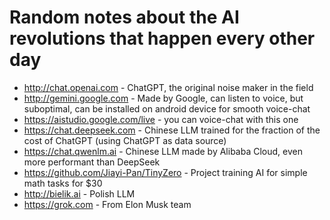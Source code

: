 # Random notes about the AI revolutions that happen every other day


- http://chat.openai.com - ChatGPT, the original noise maker in the field
- http://gemini.google.com - Made by Google, can listen to voice, but suboptimal, can be installed on android device for smooth voice-chat
- https://aistudio.google.com/live - you can voice-chat with this one
- https://chat.deepseek.com - Chinese LLM trained for the fraction of the cost of ChatGPT (using ChatGPT as data source)
- https://chat.qwenlm.ai - Chinese LLM made by Alibaba Cloud, even more performant than DeepSeek
- https://github.com/Jiayi-Pan/TinyZero - Project training AI for simple math tasks for $30
- http://bielik.ai - Polish LLM
- https://grok.com - From Elon Musk team
